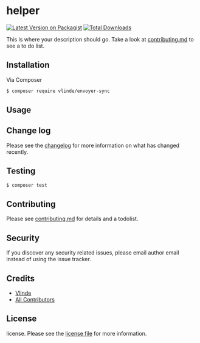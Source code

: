 # helper

[![Latest Version on Packagist][ico-version]][link-packagist]
[![Total Downloads][ico-downloads]][link-downloads]

This is where your description should go. Take a look at [contributing.md](contributing.md) to see a to do list.

## Installation

Via Composer

``` bash
$ composer require vlinde/envoyer-sync
```

## Usage

## Change log

Please see the [changelog](changelog.md) for more information on what has changed recently.

## Testing

``` bash
$ composer test
```

## Contributing

Please see [contributing.md](contributing.md) for details and a todolist.

## Security

If you discover any security related issues, please email author email instead of using the issue tracker.

## Credits

- [Vlinde][link-author]
- [All Contributors][link-contributors]

## License

license. Please see the [license file](license.md) for more information.

[ico-version]: https://img.shields.io/packagist/v/vlinde/envoyer-sync.svg?style=flat-square
[ico-downloads]: https://img.shields.io/packagist/dt/vlinde/envoyer-sync.svg?style=flat-square
[ico-travis]: https://img.shields.io/travis/vlinde/envoyer-sync/master.svg?style=flat-square

[link-packagist]: https://packagist.org/packages/vlinde/envoyer-sync
[link-downloads]: https://packagist.org/packages/vlinde/envoyer-sync
[link-travis]: https://travis-ci.org/vlinde/envoyer-sync
[link-author]: https://github.com/vlinde
[link-contributors]: ../../contributors
